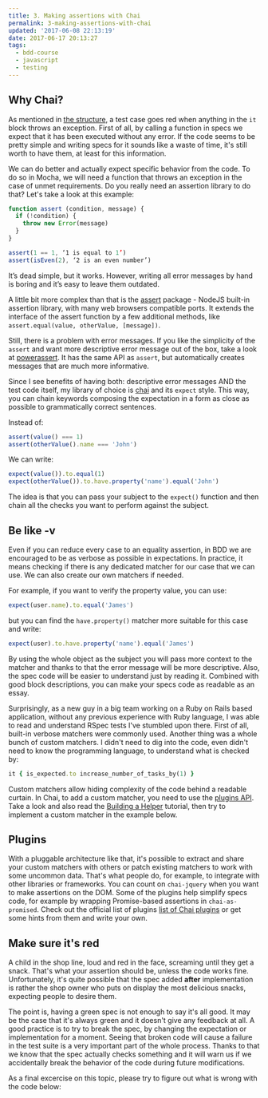 ```yaml
---
title: 3. Making assertions with Chai
permalink: 3-making-assertions-with-chai
updated: '2017-06-08 22:13:19'
date: 2017-06-17 20:13:27
tags: 
  - bdd-course 
  - javascript 
  - testing
---
```


## Why Chai?

As mentioned in [the structure](/2-the-structure-of-a-mocha-test), a test case goes red when anything in the `it` block throws an exception. First of all, by calling a function in specs we expect that it has been executed without any error. If the code seems to be pretty simple and writing specs for it sounds like a waste of time, it's still worth to have them, at least for this information.
<!-- more -->

We can do better and actually expect specific behavior from the code. To do so in Mocha, we will need a function that throws an exception in the case of unmet requirements. Do you really need an assertion library to do that? Let's take a look at this example:

```js
function assert (condition, message) {
  if (!condition) {
    throw new Error(message)
  }
}

assert(1 == 1, ‘1 is equal to 1’)
assert(isEven(2), ‘2 is an even number’)
```

It’s dead simple, but it works. However, writing all error messages by hand is boring and it’s easy to leave them outdated.

A little bit more complex than that is the [assert](https://nodejs.org/api/assert.html) package - NodeJS built-in assertion library, with many web browsers compatible ports. It extends the interface of the assert function by a few additional methods, like `assert.equal(value, otherValue, [message])`.

Still, there is a problem with error messages. If you like the simplicity of the `assert` and want more descriptive error message out of the box, take a look at [powerassert](https://github.com/power-assert-js/power-assert). It has the same API as `assert`, but automatically creates messages that are much more informative.

Since I see benefits of having both: descriptive error messages AND the test code itself, my library of choice is [chai](https://github.com/chaijs/chai) and its `expect` style. This way, you can chain keywords composing the expectation in a form as close as possible to grammatically correct sentences.

Instead of:
```js
assert(value() === 1)
assert(otherValue().name === 'John')
```

We can write:
```js
expect(value()).to.equal(1)
expect(otherValue()).to.have.property('name').equal('John')
```

The idea is that you can pass your subject to the `expect()` function and then chain all the checks you want to perform against the subject.

## Be like -v

Even if you can reduce every case to an equality assertion, in BDD we are encouraged to be as verbose as possible in expectations. In practice, it means checking if there is any dedicated matcher for our case that we can use. We can also create our own matchers if needed.

For example, if you want to verify the property value, you can use: 
```js
expect(user.name).to.equal('James')
```
but you can find the `have.property()` matcher more suitable for this case and write: 
```js
expect(user).to.have.property('name').equal('James')
```

By using the whole object as the subject you will pass more context to the matcher and thanks to that the error message will be more descriptive. Also, the spec code will be easier to understand just by reading it. Combined with good block descriptions, you can make your specs code as readable as an essay.

Surprisingly, as a new guy in a big team working on a Ruby on Rails based application, without any previous experience with Ruby language, I was able to read and understand RSpec tests I've stumbled upon there. First of all, built-in verbose matchers were commonly used. Another thing was a whole bunch of custom matchers. I didn't need to dig into the code, even didn't need to know the programming language, to understand what is checked by:

```ruby
it { is_expected.to increase_number_of_tasks_by(1) }
```

Custom matchers allow hiding complexity of the code behind a readable curtain. In Chai, to add a custom matcher, you need to use the [plugins API](http://chaijs.com/guide/plugins/). Take a look and also read the [Building a Helper](http://chaijs.com/guide/helpers/) tutorial, then try to implement a custom matcher in the example below. 

<!--TOMMY assertions-custom-matcher YMMOT-->

## Plugins

With a pluggable architecture like that, it's possible to extract and share your custom matchers with others or patch existing matchers to work with some uncommon data. That's what people do, for example, to integrate with other libraries or frameworks. You can count on `chai-jquery` when you want to make assertions on the DOM. Some of the plugins help simplify specs code, for example by wrapping Promise-based assertions in `chai-as-promised`. Check out the official list of plugins [list of Chai plugins](http://chaijs.com/plugins/) or get some hints from them and write your own.

## Make sure it's red

A child in the shop line, loud and red in the face, screaming until they get a snack. That's what your assertion should be, unless the code works fine. Unfortunately, it's quite possible that the spec added **after** implementation is rather the shop owner who puts on display the most delicious snacks, expecting people to desire them.

The point is, having a green spec is not enough to say it's all good. It may be the case that it's always green and it doesn't give any feedback at all. A good practice is to try to break the spec, by changing the expectation or implementation for a moment. Seeing that broken code will cause a failure in the test suite is a very important part of the whole process. Thanks to that we know that the spec actually checks something and it will warn us if we accidentally break the behavior of the code during future modifications.

As a final excercise on this topic, please try to figure out what is wrong with the code below:

<!--TOMMY assertions-false-negatives YMMOT-->
